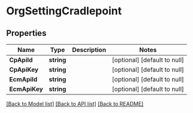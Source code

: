 # OrgSettingCradlepoint

## Properties
Name | Type | Description | Notes
------------ | ------------- | ------------- | -------------
**CpApiId** | **string** |  | [optional] [default to null]
**CpApiKey** | **string** |  | [optional] [default to null]
**EcmApiId** | **string** |  | [optional] [default to null]
**EcmApiKey** | **string** |  | [optional] [default to null]

[[Back to Model list]](../README.md#documentation-for-models) [[Back to API list]](../README.md#documentation-for-api-endpoints) [[Back to README]](../README.md)

